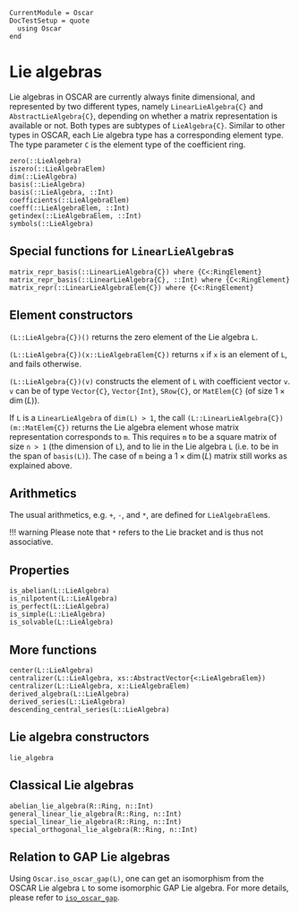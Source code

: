 ```@meta
CurrentModule = Oscar
DocTestSetup = quote
  using Oscar
end
```

# Lie algebras

Lie algebras in OSCAR are currently always finite dimensional, and represented by two different types,
namely `LinearLieAlgebra{C}` and `AbstractLieAlgebra{C}`, depending on whether a matrix
representation is available or not.
Both types are subtypes of `LieAlgebra{C}`. Similar to other types in OSCAR, each Lie algebra
type has a corresponding element type.
The type parameter `C` is the element type of the coefficient ring. 

```@docs
zero(::LieAlgebra)
iszero(::LieAlgebraElem)
dim(::LieAlgebra)
basis(::LieAlgebra)
basis(::LieAlgebra, ::Int)
coefficients(::LieAlgebraElem)
coeff(::LieAlgebraElem, ::Int)
getindex(::LieAlgebraElem, ::Int)
symbols(::LieAlgebra)
```

## Special functions for `LinearLieAlgebra`s

```@docs
matrix_repr_basis(::LinearLieAlgebra{C}) where {C<:RingElement}
matrix_repr_basis(::LinearLieAlgebra{C}, ::Int) where {C<:RingElement}
matrix_repr(::LinearLieAlgebraElem{C}) where {C<:RingElement}
```

## Element constructors

`(L::LieAlgebra{C})()` returns the zero element of the Lie algebra `L`.

`(L::LieAlgebra{C})(x::LieAlgebraElem{C})` returns `x` if `x` is an element of `L`,
and fails otherwise.

`(L::LieAlgebra{C})(v)` constructs the element of `L` with coefficient vector `v`.
`v` can be of type `Vector{C}`, `Vector{Int}`, `SRow{C}`,
or `MatElem{C}` (of size $1 \times \dim(L)$).

If `L` is a `LinearLieAlgebra` of `dim(L) > 1`, the call
`(L::LinearLieAlgebra{C})(m::MatElem{C})` returns the Lie algebra element whose
matrix representation corresponds to `m`.
This requires `m` to be a square matrix of size `n > 1` (the dimension of `L`), and
to lie in the Lie algebra `L` (i.e. to be in the span of `basis(L)`).
The case of `m` being a $1 \times \dim(L)$ matrix still works as explained above.


## Arithmetics
The usual arithmetics, e.g. `+`, `-`, and `*`, are defined for `LieAlgebraElem`s.

!!! warning
    Please note that `*` refers to the Lie bracket and is thus not associative.

## Properties

```@docs
is_abelian(L::LieAlgebra)
is_nilpotent(L::LieAlgebra)
is_perfect(L::LieAlgebra)
is_simple(L::LieAlgebra)
is_solvable(L::LieAlgebra)
```

## More functions

```@docs
center(L::LieAlgebra)
centralizer(L::LieAlgebra, xs::AbstractVector{<:LieAlgebraElem})
centralizer(L::LieAlgebra, x::LieAlgebraElem)
derived_algebra(L::LieAlgebra)
derived_series(L::LieAlgebra)
descending_central_series(L::LieAlgebra)
```

## Lie algebra constructors

```@docs
lie_algebra
```

## Classical Lie algebras

```@docs
abelian_lie_algebra(R::Ring, n::Int)
general_linear_lie_algebra(R::Ring, n::Int)
special_linear_lie_algebra(R::Ring, n::Int)
special_orthogonal_lie_algebra(R::Ring, n::Int)
```

## Relation to GAP Lie algebras

Using `Oscar.iso_oscar_gap(L)`, one can get an isomorphism from the OSCAR Lie algebra `L`
to some isomorphic GAP Lie algebra. For more details, please refer to [`iso_oscar_gap`](@ref).
